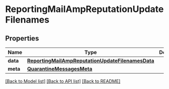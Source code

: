 # ReportingMailAmpReputationUpdateFilenames

## Properties
Name | Type | Description | Notes
------------ | ------------- | ------------- | -------------
**data** | [**ReportingMailAmpReputationUpdateFilenamesData**](ReportingMailAmpReputationUpdateFilenamesData.md) |  | [optional] 
**meta** | [**QuarantineMessagesMeta**](QuarantineMessagesMeta.md) |  | [optional] 

[[Back to Model list]](../README.md#documentation-for-models) [[Back to API list]](../README.md#documentation-for-api-endpoints) [[Back to README]](../README.md)

